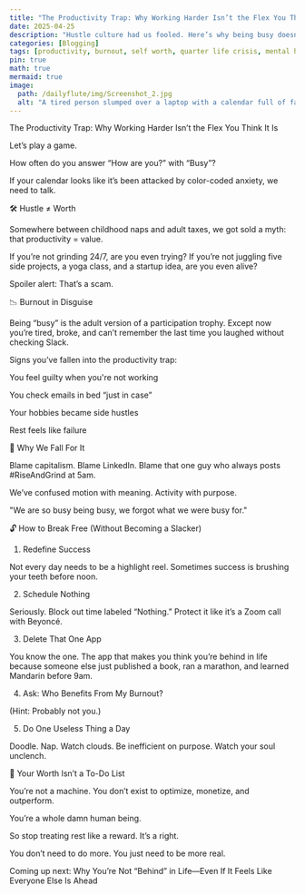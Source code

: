 ```yaml
---
title: "The Productivity Trap: Why Working Harder Isn’t the Flex You Think It Is"
date: 2025-04-25
description: "Hustle culture had us fooled. Here’s why being busy doesn’t mean you’re winning—and how to escape the toxic cycle of performative productivity."
categories: [Blogging]
tags: [productivity, burnout, self worth, quarter life crisis, mental health]
pin: true
math: true
mermaid: true
image: 
  path: /dailyflute/img/Screenshot_2.jpg
  alt: "A tired person slumped over a laptop with a calendar full of fake meetings"
---
```


The Productivity Trap: Why Working Harder Isn’t the Flex You Think It Is

Let’s play a game.

How often do you answer “How are you?” with “Busy”?

If your calendar looks like it’s been attacked by color-coded anxiety, we need to talk.

🛠️ Hustle ≠ Worth

Somewhere between childhood naps and adult taxes, we got sold a myth: that productivity = value.

If you’re not grinding 24/7, are you even trying? If you’re not juggling five side projects, a yoga class, and a startup idea, are you even alive?

Spoiler alert: That’s a scam.

📉 Burnout in Disguise

Being “busy” is the adult version of a participation trophy. Except now you’re tired, broke, and can’t remember the last time you laughed without checking Slack.

Signs you’ve fallen into the productivity trap:

You feel guilty when you're not working

You check emails in bed “just in case”

Your hobbies became side hustles

Rest feels like failure

🧠 Why We Fall For It

Blame capitalism. Blame LinkedIn. Blame that one guy who always posts #RiseAndGrind at 5am.

We’ve confused motion with meaning. Activity with purpose.

"We are so busy being busy, we forgot what we were busy for."

🔓 How to Break Free (Without Becoming a Slacker)

1. Redefine Success

Not every day needs to be a highlight reel. Sometimes success is brushing your teeth before noon.

2. Schedule Nothing

Seriously. Block out time labeled “Nothing.” Protect it like it’s a Zoom call with Beyoncé.

3. Delete That One App

You know the one. The app that makes you think you’re behind in life because someone else just published a book, ran a marathon, and learned Mandarin before 9am.

4. Ask: Who Benefits From My Burnout?

(Hint: Probably not you.)

5. Do One Useless Thing a Day

Doodle. Nap. Watch clouds. Be inefficient on purpose. Watch your soul unclench.

🌿 Your Worth Isn’t a To-Do List

You’re not a machine. You don’t exist to optimize, monetize, and outperform.

You’re a whole damn human being.

So stop treating rest like a reward. It’s a right.

You don’t need to do more. You just need to be more real.

Coming up next: Why You’re Not “Behind” in Life—Even If It Feels Like Everyone Else Is Ahead

